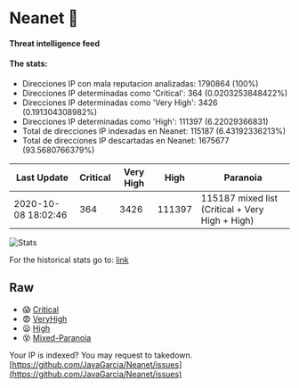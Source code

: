 # Neanet :hocho:
#### Threat intelligence feed
#### The stats:

- Direcciones IP con mala reputacion analizadas: 1790864 (100%)
- Direcciones IP determinadas como 'Critical':  364 (0.0203253848422%)
- Direcciones IP determinadas como 'Very High':  3426 (0.191304308982%)
- Direcciones IP determinadas como 'High':  111397 (6.22029366831)
- Total de direcciones IP indexadas en Neanet:  115187 (6.43192336213%)
- Total de direcciones IP descartadas en Neanet:  1675677 (93.5680766379%)

| Last Update | Critical | Very High | High | Paranoia |
| --- | --- | --- | --- | --- |
| 2020-10-08 18:02:46 | 364 | 3426 | 111397 | 115187 mixed list (Critical + Very High + High)|

![Stats](https://docs.google.com/spreadsheets/d/e/2PACX-1vSnaNMIXVabIpDJjufMlzH7poXnshF3mgd8Is1g9ytUEzVsP5my4Trn8f-xkoLLQ38xpL3HtmUexLo6/pubchart?oid=501124687&format=image)

For the historical stats go to: [link](/stats.csv)
## Raw
- :scream: [Critical](https://raw.githubusercontent.com/JavaGarcia/Neanet/master/blacklists/neanet_critical.txt)
- :fearful: [VeryHigh](https://raw.githubusercontent.com/JavaGarcia/Neanet/master/blacklists/neanet_veryHigh.txtt)
- :frowning: [High](https://raw.githubusercontent.com/JavaGarcia/Neanet/master/blacklists/neanet_high.txt)
- :dizzy_face: [Mixed-Paranoia](https://raw.githubusercontent.com/JavaGarcia/Neanet/master/blacklists/neanet_all.txt)


Your IP is indexed? You may request to takedown. [https://github.com/JavaGarcia/Neanet/issues](https://github.com/JavaGarcia/Neanet/issues)





















































































































































































































































































































































































































































































































































































































































































































































































































































































































































































































































































































































































































































































































